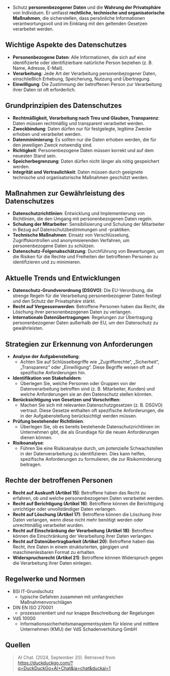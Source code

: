 - Schutz **personenbezogener Daten** und die **Wahrung der Privatsphäre** von Individuen. Er umfasst **rechtliche, technische und organisatorische Maßnahmen**, die sicherstellen, dass persönliche Informationen verantwortungsvoll und im Einklang mit den geltenden Gesetzen verarbeitet werden.

## Wichtige Aspekte des Datenschutzes
- **Personenbezogene Daten**: Alle Informationen, die sich auf eine identifizierte oder identifizierbare natürliche Person beziehen (z. B. Name, Adresse, E-Mail).
- **Verarbeitung**: Jede Art der Verarbeitung personenbezogener Daten, einschließlich Erhebung, Speicherung, Nutzung und Übertragung.
- **Einwilligung**: Die Zustimmung der betroffenen Person zur Verarbeitung ihrer Daten ist oft erforderlich.

## Grundprinzipien des Datenschutzes
- **Rechtmäßigkeit, Verarbeitung nach Treu und Glauben, Transparenz**: Daten müssen rechtmäßig und transparent verarbeitet werden.
- **Zweckbindung**: Daten dürfen nur für festgelegte, legitime Zwecke erhoben und verarbeitet werden.
- **Datenminimierung**: Es sollten nur die Daten erhoben werden, die für den jeweiligen Zweck notwendig sind.
- **Richtigkeit**: Personenbezogene Daten müssen korrekt und auf dem neuesten Stand sein.
- **Speicherbegrenzung**: Daten dürfen nicht länger als nötig gespeichert werden.
- **Integrität und Vertraulichkeit**: Daten müssen durch geeignete technische und organisatorische Maßnahmen geschützt werden.

## Maßnahmen zur Gewährleistung des Datenschutzes
- **Datenschutzrichtlinien**: Entwicklung und Implementierung von Richtlinien, die den Umgang mit personenbezogenen Daten regeln.
- **Schulung der Mitarbeiter**: Sensibilisierung und Schulung der Mitarbeiter in Bezug auf Datenschutzbestimmungen und -praktiken.
- **Technische Maßnahmen**: Einsatz von Verschlüsselung, Zugriffskontrollen und anonymisierenden Verfahren, um personenbezogene Daten zu schützen.
- **Datenschutz-Folgenabschätzung**: Durchführung von Bewertungen, um die Risiken für die Rechte und Freiheiten der betroffenen Personen zu identifizieren und zu minimieren.

## Aktuelle Trends und Entwicklungen
- **Datenschutz-Grundverordnung (DSGVO)**: Die EU-Verordnung, die strenge Regeln für die Verarbeitung personenbezogener Daten festlegt und den Schutz der Privatsphäre stärkt.
- **Recht auf Vergessenwerden**: Betroffene Personen haben das Recht, die Löschung ihrer personenbezogenen Daten zu verlangen.
- **Internationale Datenübertragungen**: Regelungen zur Übertragung personenbezogener Daten außerhalb der EU, um den Datenschutz zu gewährleisten.

## Strategien zur Erkennung von Anforderungen
- **Analyse der Aufgabenstellung**: 
	- Achten Sie auf Schlüsselbegriffe wie „Zugriffsrechte“, „Sicherheit“, „Transparenz“ oder „Einwilligung“. Diese Begriffe weisen oft auf spezifische Anforderungen hin.
- **Identifikation von Stakeholdern**: 
	- Überlegen Sie, welche Personen oder Gruppen von der Datenverarbeitung betroffen sind (z. B. Mitarbeiter, Kunden) und welche Anforderungen sie an den Datenschutz stellen könnten.
- **Berücksichtigung von Gesetzen und Vorschriften**: 
	- Machen Sie sich mit relevanten Datenschutzgesetzen (z. B. DSGVO) vertraut. Diese Gesetze enthalten oft spezifische Anforderungen, die in der Aufgabenstellung berücksichtigt werden müssen.
- **Prüfung bestehender Richtlinien**: 
	- Überlegen Sie, ob es bereits bestehende Datenschutzrichtlinien im Unternehmen gibt, die als Grundlage für die neuen Anforderungen dienen können.
- **Risikoanalyse**: 
	- Führen Sie eine Risikoanalyse durch, um potenzielle Schwachstellen in der Datenverarbeitung zu identifizieren. Dies kann helfen, spezifische Anforderungen zu formulieren, die zur Risikominderung beitragen.


## Rechte der betroffenen Personen
- **Recht auf Auskunft (Artikel 15)**: Betroffene haben das Recht zu erfahren, ob und welche personenbezogenen Daten verarbeitet werden.
- **Recht auf Berichtigung (Artikel 16)**: Betroffene können die Berichtigung unrichtiger oder unvollständiger Daten verlangen.
- **Recht auf Löschung (Artikel 17)**: Betroffene können die Löschung ihrer Daten verlangen, wenn diese nicht mehr benötigt werden oder unrechtmäßig verarbeitet wurden.
- **Recht auf Einschränkung der Verarbeitung (Artikel 18)**: Betroffene können die Einschränkung der Verarbeitung ihrer Daten verlangen.
- **Recht auf Datenübertragbarkeit (Artikel 20)**: Betroffene haben das Recht, ihre Daten in einem strukturierten, gängigen und maschinenlesbaren Format zu erhalten.
- **Widerspruchsrecht (Artikel 21)**: Betroffene können Widerspruch gegen die Verarbeitung ihrer Daten einlegen.

## Regelwerke und Normen
- BSI IT-Grundschutz
	- typische Gefahren zusammen mit umfangreichen Maßnahmenvorschlägen
- DIN EN ISO 270001
	- prozessorientiert und nur knappe Beschreibung der Regelungen
- VdS 10000
	- Informationssicherheitsmanagementsystem für kleine und mittlere Unternehmen (KMU) der VdS Schadenverhütung GmbH

## Quellen
> AI Chat. (2024, September 20). Retrieved from https://duckduckgo.com/?q=DuckDuckGo+AI+Chat&ia=chat&duckai=1